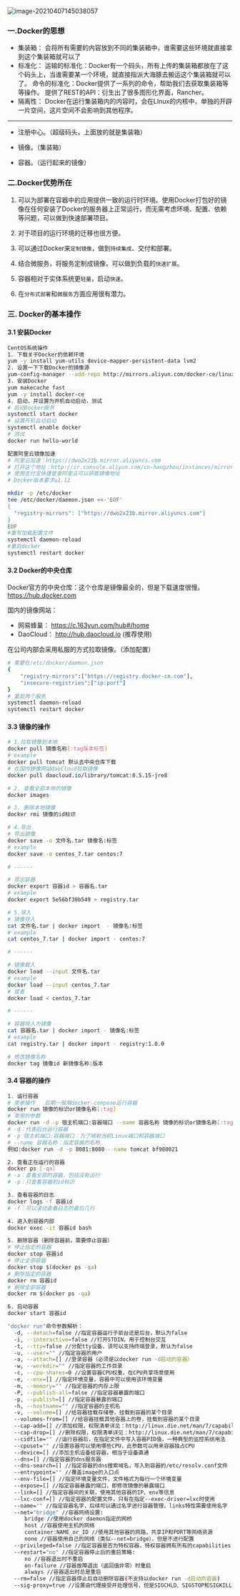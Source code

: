 ![image-20210407145038057](https://raw.githubusercontent.com/zmk-c/GolangGuide/master/img/20210407145038.png)

### 一.Docker的思想

- 集装箱：
  会将所有需要的内容放到不同的集装箱中，谁需要这些环境就直接拿到这个集装箱就可以了
- 标准化：
  运输的标准化：Docker有一个码头，所有上传的集装箱都放在了这个码头上，当谁需要某一个环境，就直接指派大海豚去搬运这个集装箱就可以了。
  命令的标准化：Docker提供了一系列的命令，帮助我们去获取集装箱等等操作。
  提供了REST的API：衍生出了很多图形化界面，Rancher。
- 隔离性：
  Docker在运行集装箱内的内容时，会在LInux的内核中，单独的开辟一片空间，这片空间不会影响到其他程序。

---

- 注册中心。（超级码头，上面放的就是集装箱）

- 镜像。（集装箱）

- 容器。（运行起来的镜像）

### 二.Docker优势所在

1. 可以为部署在容器中的应用提供一致的运行时环境。使用Docker打包好的镜像在任何安装了Docker的服务器上正常运行，而无需考虑环境、配置、依赖等问题，可以做到快速部署项目。

2. 对于项目的运行环境的迁移也很方便。

3. 可以通过Docker来`定制镜像`，做到`持续集成`、交付和部署。

4. 结合微服务，将服务定制成镜像，可以做到负载的`快速扩展`。

5. 容器相对于实体系统更`轻量`，启动`快速`。

6. 在`分布式部署`和`微服务`方面应用很有潜力。


### 三. Docker的基本操作

#### 3.1 安装Docker

```sh
CentOS系统操作
1. 下载关于Docker的依赖环境
yum -y install yum-utils device-mapper-persistent-data lvm2
2. 设置一下下载Docker的镜像源
yum-config-manager --add-repo http://mirrors.aliyun.com/docker-ce/linux/centos/docker-ce.repo
3. 安装Docker
yum makecache fast
yum -y install docker-ce
4. 启动，并设置为开机自动启动，测试
# 启动Docker服务
systemctl start docker
# 设置开机自动启动
systemctl enable docker
# 测试
docker run hello-world

配置阿里云镜像加速
# 阿里云加速：https://dwo2x23b.mirror.aliyuncs.com
# 打开这个地址：http://cr.console.aliyun.com/cn-hangzhou/instances/mirrors
# 使用支付宝快捷登录阿里云可以获取镜像地址
# Docker版本要求≥1.12

mkdir -p /etc/docker
tee /etc/docker/daemon.json <<-'EOF'
{
  "registry-mirrors": ["https://dwo2x23b.mirror.aliyuncs.com"]
}
EOF
#重写加载配置文件
systemctl daemon-reload
#重启docker
systemctl restart docker
```

#### 3.2 Docker的中央仓库

Docker官方的中央仓库：这个仓库是镜像最全的，但是下载速度很慢。https://hub.docker.com

国内的镜像网站：

- 网易蜂巢： https://c.163yun.com/hub#/home
- DaoCloud： http://hub.daocloud.io (推荐使用)

在公司内部会采用私服的方式拉取镜像。（添加配置）

```sh
# 需要在/etc/docker/daemon.json
{
	"registry-mirrors":["https://registry.docker-cn.com"],
    "insecure-registries":["ip:port"]
}
# 重启两个服务
systemctl daemon-reload
systemctl restart docker
```

#### 3.3 镜像的操作

```sh
# 1.拉取镜像到本地
docker pull 镜像名称[:tag版本标签]
# example 
docker pull tomcat 默认去中央仓库下载 
# 在国内镜像网站daoCloud拉取镜像
docker pull daocloud.io/library/tomcat:8.5.15-jre8 
```

```sh
# 2. 查看全部本地的镜像
docker images
```

```sh
# 3. 删除本地镜像
docker rmi 镜像的id标识
```

```sh
# 4.导出
# 导出镜像
docker save -o 文件名.tar 镜像名:标签
# example
docker save -o centos_7.tar centos:7

# ------

# 导出容器
docker export 容器id > 容器名.tar
# example
docker export 5e56bf30b549 > registry.tar
```

```sh
# 5.导入
# 镜像导入
cat 文件名.tar | docker import  - 镜像名:标签
# example
cat centos_7.tar | docker import - centos:7

# ------

# 镜像载入
docker load --input 文件名.tar
# example
docker load --input centos_7.tar
# 或者
docker load < centos_7.tar

# ------

# 容器导入为镜像
cat 容器名.tar | docker import - 镜像名:标签
# example
cat registry.tar | docker import - registry:1.0.0

# 修改镜像名称
docker tag 镜像id 新镜像名称:版本
```

#### 3.4 容器的操作

```sh
1. 运行容器
# 简单操作   后期一般用docker-compose运行容器
docker run 镜像的标识or镜像名称[:tag]
# 常用的参数
docker run -d -p 宿主机端口:容器端口 --name 容器名称 镜像的标识or镜像名称[:tag]
# -d：代表后台运行容器
# -p 宿主机端口:容器端口：为了映射当前Linux端口和容器端口
# --name 容器名称：指定容器的名称
例如:docker run -d -p 8081:8080 --name tomcat bf980021
```

```sh
2. 查看正在运行的容器
docker ps [-qa]
# -a：查看全部的容器，包括没有运行
# -p：只查看容器的id标识
```

```sh
3. 查看容器的日志
docker logs -f 容器id
# -f：可以滚动查看日志的最后几行
```

```sh
4. 进入到容器内部
docker exec -it 容器id bash
```

```sh
5. 删除容器（删除容器前，需要停止容器）
# 停止指定的容器
docker stop 容器id
# 停止全部容器
docker stop $(docker ps -qa)
# 删除指定的容器
docker rm 容器id
# 删除全部容器
docker rm $(docker ps -qa)
```

```sh
6. 启动容器
docker start 容器id
```

```sh
"docker run"命令参数解析：
  -d, --detach=false //指定容器运行于前台还是后台，默认为false			   
  -i, --interactive=false //打开STDIN，用于控制台交互						
  -t, --tty=false //分配tty设备，该可以支持终端登录，默认为false			   
  -u, --user="" //指定容器的用户										  
  -a, --attach=[] //登录容器（必须是以docker run -d启动的容器）
  -w, --workdir="" //指定容器的工作目录
  -c, --cpu-shares=0 //设置容器CPU权重，在CPU共享场景使用
  -e, --env=[] //指定环境变量，容器中可以使用该环境变量
  -m, --memory="" //指定容器的内存上限
  -P, --publish-all=false //指定容器暴露的端口                            
  -p, --publish=[] //指定容器暴露的端口                                   
  -h, --hostname="" //指定容器的主机名
  -v, --volume=[] //给容器挂载存储卷，挂载到容器的某个目录
  --volumes-from=[] //给容器挂载其他容器上的卷，挂载到容器的某个目录
  --cap-add=[] //添加权限，权限清单详见：http://linux.die.net/man/7/capabilities
  --cap-drop=[] //删除权限，权限清单详见：http://linux.die.net/man/7/capabilities
  --cidfile="" //运行容器后，在指定文件中写入容器PID值，一种典型的监控系统用法
  --cpuset="" //设置容器可以使用哪些CPU，此参数可以用来容器独占CPU
  --device=[] //添加主机设备给容器，相当于设备直通
  --dns=[] //指定容器的dns服务器
  --dns-search=[] //指定容器的dns搜索域名，写入到容器的/etc/resolv.conf文件
  --entrypoint="" //覆盖image的入口点
  --env-file=[] //指定环境变量文件，文件格式为每行一个环境变量
  --expose=[] //指定容器暴露的端口，即修改镜像的暴露端口
  --link=[] //指定容器间的关联，使用其他容器的IP、env等信息
  --lxc-conf=[] //指定容器的配置文件，只有在指定--exec-driver=lxc时使用
  --name="" //指定容器名字，后续可以通过名字进行容器管理，links特性需要使用名字
  --net="bridge" //容器网络设置:
  　　bridge //使用docker daemon指定的网桥
  　　host //容器使用主机的网络
  　　container:NAME_or_ID //使用其他容器的网路，共享IP和PORT等网络资源
  　　none //容器使用自己的网络（类似--net=bridge），但是不进行配置
  --privileged=false //指定容器是否为特权容器，特权容器拥有所有的capabilities
  --restart="no" //指定容器停止后的重启策略:
  　　no //容器退出时不重启
  　　on-failure //容器故障退出（返回值非零）时重启
  　　always //容器退出时总是重启
  --rm=false //指定容器停止后自动删除容器(不支持以docker run -d启动的容器)
  --sig-proxy=true //设置由代理接受并处理信号，但是SIGCHLD、SIGSTOP和SIGKILL不能被代理
```